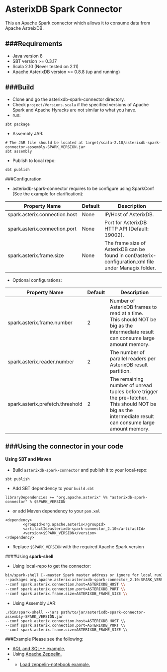 AsterixDB Spark Connector
============================
This an Apache Spark connector which allows it to consume data from Apache AstreixDB.

###Requirements
---
- Java version 8
- SBT version >= 0.3.17
- Scala 2.10 (Never tested on 2.11)
- Apache AsterixDB version >= 0.8.8 (up and running)

###Build
---
- Clone and go the asterixdb-spark-connector directory.
- Check ``project/Versions.scala`` if the specified versions of Apache Spark and Apache Hyracks are not similar to what you have.
- run:
```
sbt package
```
- Assembly JAR:
```
# The JAR file should be located at target/scala-2.10/asterixdb-spark-connector-assembly-SPARK_VERSION.jar
sbt assembly
```
- Publish to local repo:
```
sbt publish
```

###Configuration
- asterixdb-spark-connector requires to be configure using SparkConf (See the example for clarification):

Property Name | Default | Description
--- | --- | ---
spark.asterix.connection.host | None | IP/Host of AsterixDB.
spark.asterix.connection.port | None | Port for AsterixDB HTTP API (Default: 19002).
spark.asterix.frame.size | None | The frame size of AsterixDB can be found in conf/asterix-configuration.xml file under Managix folder.

- Optional configurations:

Property Name | Default | Description
--- | --- | ---
spark.asterix.frame.number | 2 | Number of AsterixDB frames to read at a time. <br> This should NOT be big as the intermediate result can consume large amount memory.
spark.asterix.reader.number | 2 | The number of parallel readers per AsterixDB result partition.
spark.asterix.prefetch.threshold | 2 | The remaining number of unread tuples before trigger the pre-fetcher. <br> This should NOT be big as the intermediate result can consume large amount memory.

###Using the connector in your code
---
#### Using SBT and Maven
- Build ``asterixdb-spark-connector`` and publish it to your local-repo: 
```
sbt publish
```
- Add SBT dependency to your ``build.sbt``
```
libraryDependencies += "org.apache.asterix" %% "asterixdb-spark-connector" % $SPARK_VERSION
```
- or add Maven dependency to your ``pom.xml``
```
<dependency>
        <groupId>org.apache.asterix</groupId>
        <artifactId>asterixdb-spark-connector_2.10</artifactId>
        <version>$SPARK_VERSION</version>
</dependency>
```
- Replace ``$SPARK_VERSION`` with the required Apache Spark version


####Using <b>spark-shell</b>
- Using local-repo to get the connector:
```bash
bin/spark-shell [--master Spark master address or ignore for local run] \\
--packages org.apache.asterix:asterixdb-spark-connector_2.10:SPARK_VERSION \\ 
--conf spark.asterix.connection.host=ASTERIXDB_HOST \\
--conf spark.asterix.connection.port=ASTERIXDB_PORT \\
--conf spark.asterix.frame.size=ASTERIXDB_FRAME_SIZE \\
```
- Using Assembly JAR:
```
./bin/spark-shell --jars path/to/jar/asterixdb-spark-connector-assembly-SPARK_VERSION.jar
--conf spark.asterix.connection.host=ASTERIXDB_HOST \\
--conf spark.asterix.connection.port=ASTERIXDB_PORT \\
--conf spark.asterix.frame.size=ASTERIXDB_FRAME_SIZE \\
```

###Example
Please see the following:
- [AQL and SQL++ example.](https://github.com/Nullification/asterixdb-spark-connector/blob/master/src/main/scala/org/apache/asterix/connector/example/Example.scala)
- Using [Apache Zeppelin.](zeppelin.apache.org)
- - [Load zeppelin-notebook example.](https://github.com/Nullification/asterixdb-spark-connector/tree/master/zeppelin-notebook/asterixdb-spark-example)
